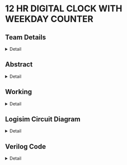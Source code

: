 # 12 HR DIGITAL CLOCK WITH WEEKDAY COUNTER


## Team Details
<details>
   <summary>Detail</summary>
   
>Semester:3rd Sem B. Tech, CSE

>Section :S1

>Member-1:ADITHYA B M , 221CS104 ,adithyabm.221cs104@nitk.edu.in

>Member-2:ARUN M MYAGERI , 221CS113 ,arunmmyageri.221cs113@nitk.edu.in

>Member-3:KETHAVATH MUNI , 221CS131 ,kethavathmuni.221cs131@nitk.edu.in
 </details>


## Abstract
<details>
  <summary>Detail</summary>
A 12-hour digital clock with a weekday counter is a digital timekeeping device that displays time in a 12-hour format, with AM (Ante Meridiem) and PM (Post Meridiem) indications. It also provides the functionality to keep track of the weekday Digital clocks are ubiquitous in our daily lives, and understanding how they work can be a fascinating journey into the world of digital electronics. The "12-Hour Digital Clock with AM/PM Toggle" project is an exploration of digital logic circuits, sequential logic, and the fundamentals of timekeeping. This project is often a stepping stone for students and electronics enthusiasts to learn and apply their knowledge in a hands-on manner.   

</details>




## Working
<details>
   <summary>Detail</summary>

Motivation:   
----------
> Motivation for this project stems from various factors that include may be of educational purpose , professional development, hands on learning , clock customization, fun and challenge ,learning about the counters and etc.

Unique Contribution :
--------------------
>1."Our digital 12-hour clock boasts a sleek, minimalist design that seamlessly blends with modern decor, making it a unique and stylish addition to any room."

>2."With a user-friendly interface and intuitive button controls, our clock simplifies time and weekday settings, providing a hassle-free experience."

>3.In market we have seen lot of clocks but our clock consist of week count also. 

Function :
---------
>• Digital Logic Circuits: The project delves into the basics of digital logic circuits, offering a practical demonstration of how flip-flops, counters, and 
   logic gates can be used to create a functional timekeeping system.

>• Sequential Logic: It introduces the concept of sequential logic, emphasizing the importance of state machines in keeping track of time.

>• Flip-Flop Operation: The utilization of JK flip-flops to store and update time, information provides an opportunity for individuals to understand flip-flop operation and its role in data storage.

>• Binary Counting: The project showcases binary counting as a means of representing hours and minutes, reinforcing binary concepts and their practical applications.

>• Display Technology: The use of 7-segment displays illustrates how digital information is visually presented, giving insight into LED technologies and multiplexing displays.

>• Timekeeping Fundamentals: Through this project, learners gain insights into the fundamental concepts of timekeeping, including the 12-hour clock format and the differentiation between AM and PM.
 
   Working Principle:
   -----------------
   
   > Initialization: The system. initializes variables for hours, minutes, seconds, and the day of the week.

   > Time Retrieval: The current time is obtained, either from system time or user input.
   
   > Display Time: The obtained time is displayed on the digital clock.
   
   > AM/PM Check: The system checks whether the current time is in the AM or PM.
   
   > Weekday Update: The day of the week is updated based on the current time. 
   
   > Weekday Display: The updated day of the week is displayed alongside the time.
   
   > Midnight Check: If the time is midnight (12:00 AM), the weekday counter resets to the first day of the week.
   
   > Time Increment: Seconds are incremented, and checks are performed for reaching 60 seconds, 60 minutes, and 12 hours.
   
   > Display Update: The digital clock display is updated with the new time and weekday information.

  Inputs:
  ------
  
   >• Clk (Clock Signal): Represents the clock signal.

   >• AM_PM_Toggle: Toggle signal to switch between AM and PM.

   >• Hour (0-11): Represents the current hour(in a 12-hour format).

   >• Minute (0-59): Represents the current minute.

   >• Seconds (0-59):Represents the current seconds.

   >• 3 : 8 decoder for week day representation.

  Outputs:
  ------

   >• Hour_Display (0-11): The displayed hour on the 7-segment display.

   >• Minute_Display (00-59): The displayed minute on the 7-segment display.

   >• Second_Display ( 00-59): The displayed second on the 7-segment display.

   >• AM_LED: LED indicator for AM.

   >• PM_LED: LED indicator for PM.

   >• Weekday Counter with decoder.


  Function table:
  --------------
![image](https://github.com/ADITHYASHETTY123/Digital_clock/assets/150215004/7fcb2ec2-af73-4feb-acc5-983ba4de9d01)

  Flow chart:
  ----------
![image](https://github.com/ADITHYASHETTY123/Digital_clock/assets/150215004/1ac0d006-22fb-46d0-a746-281bc81ca8aa)

</details>

## Logisim Circuit Diagram
<details>
   <summary>Detail</summary>
   
   ![image](https://github.com/ADITHYASHETTY123/Digital_clock/assets/150215004/19b7e2d8-8c08-48ba-9e6e-b256cd5e13aa)

</details>

## Verilog Code 
<details>
   <summary>Detail</summary>
   "Digital_Clock.v"

   
    module Digital_Clock(
    Clk_1sec,  
    reset,    
    seconds,
    minutes,
    hours);


    input Clk_1sec;  
    input reset;

    output [5:0] seconds;
    output [5:0] minutes;
    output [4:0] hours;

    reg [5:0] seconds;
    reg [5:0] minutes;
    reg [4:0] hours; 

    always @(posedge(Clk_1sec) or posedge(reset))
    begin
    if(reset == 1'b1) begin
        
        seconds = 0;
        minutes = 0;
        hours = 0;
    end
    else if(Clk_1sec == 1'b1) begin  
        seconds = seconds + 1;
        if(seconds == 60) begin 
            seconds = 0;  
            minutes = minutes + 1;
            if(minutes == 60) begin 
                minutes = 0; 
                hours = hours + 1;  
                if(hours ==  24) begin  
                    hours = 0; 
                end 
            end
        end     
    end
    end

    endmodule


   

TESTBENCH FILE:
"tb_clock.v"


    module tb_clock;

    // Inputs
    reg Clk_1sec;
    reg reset;
    // Outputs
    wire [5:0] seconds;
    wire [5:0] minutes;
    wire [4:0] hours;

    // Instantiate the Unit Under Test (UUT)
    Digital_Clock uut (
        .Clk_1sec(Clk_1sec), 
        .reset(reset), 
        .seconds(seconds), 
        .minutes(minutes), 
        .hours(hours)
    ); 
    
    //Generating the Clock with `1 Hz frequency
    initial Clk_1sec = 0;
    always #50000000 Clk_1sec = ~Clk_1sec;  //Every 0.5 sec toggle the clock.

    initial begin
        reset = 1;
        // Wait 100 ns for global reset to finish
        #100;
        reset = 0;  
    end      
    endmodule
</details>

